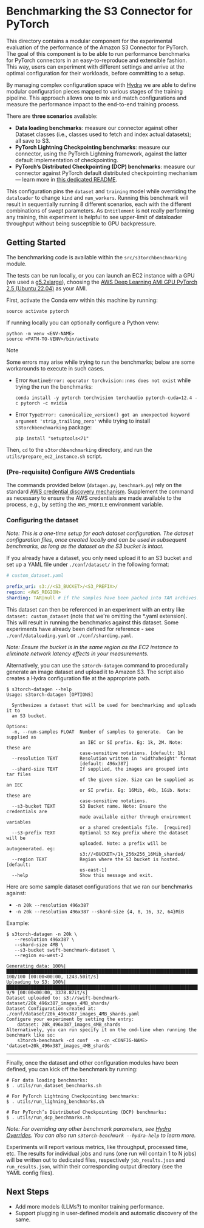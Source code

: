 # Benchmarking the S3 Connector for PyTorch

This directory contains a modular component for the experimental evaluation of the performance of the Amazon S3 Connector for
PyTorch.
The goal of this component is to be able to run performance benchmarks for PyTorch connectors in an easy-to-reproduce and
extensible fashion. This way, users can experiment with different settings and arrive at the optimal configuration for their workloads,
before committing to a setup.

By managing complex configuration space with [Hydra](https://hydra.cc/) we are able to define modular configuration pieces mapped to various
stages of the training pipeline. This approach allows one to mix and match configurations and measure the performance 
impact to the end-to-end training process.

There are **three scenarios** available:

- **Data loading benchmarks**: measure our connector against other Dataset classes (i.e., classes used to fetch and
  index actual datasets); all save to S3.
- **PyTorch Lightning Checkpointing benchmarks**: measure our connector, using the PyTorch Lightning framework, against
  the latter default implementation of checkpointing.
- **PyTorch’s Distributed Checkpointing (DCP) benchmarks**: measure our connector against PyTorch default distributed
  checkpointing mechanism — learn more in [this dedicated README](src/s3torchbenchmarking/dcp/README.md).

This configuration pins the `dataset` and `training` model while overriding the `dataloader` to change `kind`
and `num_workers`. Running this benchmark will result in sequentially running 8 different scenarios,
each with the different combinations of swept parameters. As `Entitlement` is not really performing any training, this
experiment is helpful to see upper-limit of dataloader throughput without being susceptible to GPU backpressure.

## Getting Started

The benchmarking code is available within the `src/s3torchbenchmarking` module.

The tests can be run locally, or you can launch an EC2 instance with a GPU (we used a [g5.2xlarge][g5.2xlarge]),
choosing the [AWS Deep Learning AMI GPU PyTorch 2.5 (Ubuntu 22.04)][dl-ami] as your AMI.

First, activate the Conda env within this machine by running:

```shell
source activate pytorch
```

If running locally you can optionally configure a Python venv:

```shell
python -m venv <ENV-NAME>
source <PATH-TO-VENV>/bin/activate
```

> [!NOTE]
> Some errors may arise while trying to run the benchmarks; below are some workarounds to execute in such cases.

- Error `RuntimeError: operator torchvision::nms does not exist` while trying the run the benchmarks:
  ```shell
  conda install -y pytorch torchvision torchaudio pytorch-cuda=12.4 -c pytorch -c nvidia
  ```
- Error `TypeError: canonicalize_version() got an unexpected keyword argument 'strip_trailing_zero'` while trying to
  install `s3torchbenchmarking` package:
  ```shell
  pip install "setuptools<71"
  ```

Then, `cd` to the `s3torchbenchmarking` directory, and run the `utils/prepare_ec2_instance.sh` script.

### (Pre-requisite) Configure AWS Credentials

The commands provided below (`datagen.py`, `benchmark.py`) rely on the
standard [AWS credential discovery mechanism][credentials]. Supplement the command as necessary to ensure the AWS
credentials are made available to the process, e.g., by setting the `AWS_PROFILE` environment variable.

### Configuring the dataset

_Note: This is a one-time setup for each dataset configuration. The dataset configuration files, once created locally
and can be used in subsequent benchmarks, as long as the dataset on the S3 bucket is intact._

If you already have a dataset, you only need upload it to an S3 bucket and set up a YAML file under
`./conf/dataset/` in the following format:

```yaml
# custom_dataset.yaml

prefix_uri: s3://<S3_BUCKET>/<S3_PREFIX>/
region: <AWS_REGION>
sharding: TAR|null # if the samples have been packed into TAR archives.
```

This dataset can then be referenced in an experiment with an entry like `dataset: custom_dataset` (note that we're 
omitting the *.yaml extension). This will result in running the benchmarks against this dataset. Some experiments have 
already been defined for reference - see `./conf/dataloading.yaml` or `./conf/sharding.yaml`.

_Note: Ensure the bucket is in the same region as the EC2 instance to eliminate network latency effects in your
measurements._

Alternatively, you can use the `s3torch-datagen` command to procedurally generate an image dataset and upload it to 
Amazon S3. The script also creates a Hydra configuration file at the appropriate path.

```
$ s3torch-datagen --help
Usage: s3torch-datagen [OPTIONS]

  Synthesizes a dataset that will be used for benchmarking and uploads it to
  an S3 bucket.

Options:
  -n, --num-samples FLOAT  Number of samples to generate.  Can be supplied as
                           an IEC or SI prefix. Eg: 1k, 2M. Note: these are
                           case-sensitive notations. [default: 1k]
  --resolution TEXT        Resolution written in 'widthxheight' format
                           [default: 496x387]
  --shard-size TEXT        If supplied, the images are grouped into tar files
                           of the given size. Size can be supplied as an IEC
                           or SI prefix. Eg: 16Mib, 4Kb, 1Gib. Note: these are
                           case-sensitive notations.
  --s3-bucket TEXT         S3 Bucket name. Note: Ensure the credentials are
                           made available either through environment variables
                           or a shared credentials file.  [required]
  --s3-prefix TEXT         Optional S3 Key prefix where the dataset will be
                           uploaded. Note: a prefix will be autogenerated. eg:
                           s3://<BUCKET>/1k_256x256_16Mib_sharded/
  --region TEXT            Region where the S3 bucket is hosted.  [default:
                           us-east-1]
  --help                   Show this message and exit.

```

Here are some sample dataset configurations that we ran our benchmarks against:

- `-n 20k --resolution 496x387`
- `-n 20k --resolution 496x387 --shard-size {4, 8, 16, 32, 64}MiB`

Example:

```
$ s3torch-datagen -n 20k \
   --resolution 496x387 \
   --shard-size 4MB \
   --s3-bucket swift-benchmark-dataset \
   --region eu-west-2

Generating data: 100%|█████████████████████████████████████████████████████████████████████████████████████████████████████████████████████████████████████| 100/100 [00:00<00:00, 1243.50it/s]
Uploading to S3: 100%|█████████████████████████████████████████████████████████████████████████████████████████████████████████████████████████████████████████| 9/9 [00:00<00:00, 3378.87it/s]
Dataset uploaded to: s3://swift-benchmark-dataset/20k_496x387_images_4MB_shards/
Dataset Configuration created at: ./conf/dataset/20k_496x387_images_4MB_shards.yaml
Configure your experiment by setting the entry:
    dataset: 20k_496x387_images_4MB_shards
Alternatively, you can run specify it on the cmd-line when running the benchmark like so:
    s3torch-benchmark -cd conf  -m -cn <CONFIG-NAME> 'dataset=20k_496x387_images_4MB_shards'
```

---

Finally, once the dataset and other configuration modules have been defined, you can kick off the benchmark by running:

```shell
# For data loading benchmarks:
$ . utils/run_dataset_benchmarks.sh 

# For PyTorch Lightning Checkpointing benchmarks:
$ . utils/run_lighning_benchmarks.sh

# For PyTorch’s Distributed Checkpointing (DCP) benchmarks:
$ . utils/run_dcp_benchmarks.sh
```

_Note: For overriding any other benchmark parameters, see [Hydra Overrides][hydra-overrides]. You can also run 
`s3torch-benchmark --hydra-help` to learn more._

Experiments will report various metrics, like throughput, processed time, etc. The results for individual jobs and runs 
(one run will contain 1 to N jobs) will be written out to dedicated files, respectively `job_results.json` and
`run_results.json`, within their corresponding output directory (see the YAML config files).

## Next Steps

- Add more models (LLMs?) to monitor training performance.
- Support plugging in user-defined models and automatic discovery of the same.

[g5.2xlarge]: https://aws.amazon.com/ec2/instance-types/g5/

[dl-ami]: https://docs.aws.amazon.com/dlami/latest/devguide/appendix-ami-release-notes.html

[credentials]: https://docs.aws.amazon.com/cli/latest/userguide/cli-configure-files.html

[hydra-overrides]: https://hydra.cc/docs/advanced/override_grammar/basic/
